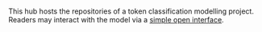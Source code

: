 <br>

This hub hosts the repositories of a token classification modelling project.  Readers may interact with the model via a  [simple open interface](https://d22j2jhm9iagpk.cloudfront.net/src/c-dispatches-app.html).

<br>
<br>

<br>
<br>

<br>
<br>

<br>
<br>
